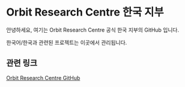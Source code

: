 # Orbit Research Centre 한국 지부

안녕하세요, 여기는 Orbit Research Centre 공식 한국 지부의 GitHub 입니다.

한국어/한국과 관련된 프로젝트는 이곳에서 관리됩니다.

## 관련 링크

[Orbit Research Centre GitHub](https://github.com/orbitrc)

<!--

**Here are some ideas to get you started:**

🙋‍♀️ A short introduction - what is your organization all about?
🌈 Contribution guidelines - how can the community get involved?
👩‍💻 Useful resources - where can the community find your docs? Is there anything else the community should know?
🍿 Fun facts - what does your team eat for breakfast?
🧙 Remember, you can do mighty things with the power of [Markdown](https://docs.github.com/github/writing-on-github/getting-started-with-writing-and-formatting-on-github/basic-writing-and-formatting-syntax)
-->
